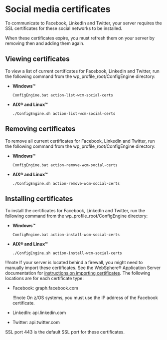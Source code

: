 # Social media certificates

To communicate to Facebook, LinkedIn and Twitter, your server requires the SSL certificates for these social networks to be installed.

When these certificates expire, you must refresh them on your server by removing then and adding them again.

## Viewing certificates

To view a list of current certificates for Facebook, LinkedIn and Twitter, run the following command from the wp_profile_root/ConfigEngine directory:

-   **Windows™**

    `ConfigEngine.bat action-list-wcm-social-certs`

-   **AIX® and Linux™**

    `./ConfigEngine.sh action-list-wcm-social-certs`

## Removing certificates

To remove all current certificates for Facebook, LinkedIn and Twitter, run the following command from the wp_profile_root/ConfigEngine directory:

-   **Windows™**

    `ConfigEngine.bat action-remove-wcm-social-certs`

-   **AIX® and Linux™**

    `./ConfigEngine.sh action-remove-wcm-social-certs`

## Installing certificates

To install the certificates for Facebook, LinkedIn and Twitter, run the following command from the wp_profile_root/ConfigEngine directory:

-   **Windows™**

    `ConfigEngine.bat action-install-wcm-social-certs`

-   **AIX® and Linux™**

    `./ConfigEngine.sh action-install-wcm-social-certs`

!!!note
    If your server is located behind a firewall, you might need to manually import these certificates. See the WebSphere® Application Server documentation for [instructions on importing certificates](http://www-01.ibm.com/support/knowledgecenter/SSAW57_8.5.5/com.ibm.websphere.nd.multiplatform.doc/ae/tsec_ssladdsignercert.html?cp=SSAW57_8.5.5%2F3-8-2-33-4-11). The following locations are for each certificate type:

-   Facebook: graph.facebook.com

    !!!note
        On z/OS systems, you must use the IP address of the Facebook certificate.

-   LinkedIn: api.linkedin.com
-   Twitter: api.twitter.com

SSL port 443 is the default SSL port for these certificates.


